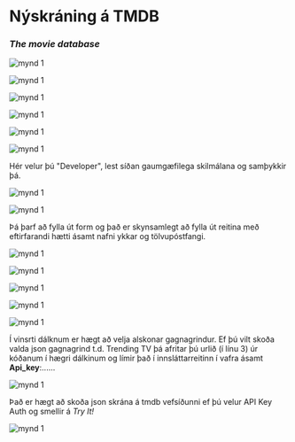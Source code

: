 # Nýskráning á TMDB

### _The movie database_

![mynd 1](log-1.jpg)

![mynd 1](log-2.jpg)

![mynd 1](log-3.jpg)

![mynd 1](log-4.jpg)

![mynd 1](log-5.jpg)

![mynd 1](log-6.jpg)

Hér velur þú "Developer", lest síðan gaumgæfilega skilmálana og samþykkir þá.

![mynd 1](log-7.jpg)

![mynd 1](log-8.jpg)

Þá þarf að fylla út form og það er skynsamlegt að fylla út reitina með eftirfarandi hætti ásamt nafni ykkar og tölvupóstfangi.

![mynd 1](log-9.jpg)

![mynd 1](log-10.jpg)

![mynd 1](log-12.jpg)

![mynd 1](log-13.jpg)

![mynd 1](log-14.jpg)

Í vinsrti dálknum er hægt að velja alskonar gagnagrindur. Ef þú vilt skoða valda json gagnagrind t.d. Trending TV þá afritar þú urlið (í línu 3) úr kóðanum í hægri dálkinum og límir það í innsláttarreitinn í vafra ásamt **Api_key**:......

![mynd 1](log-15.jpg)

Það er hægt að skoða json skrána á tmdb vefsíðunni ef þú velur API Key Auth og smellir á *Try It!* 

![mynd 1](log-16.jpg)
